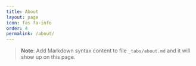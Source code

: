 ```yaml
---
title: About
layout: page
icon: fas fa-info
order: 4
permalink: /about/
---
```



> **Note**: Add Markdown syntax content to file `_tabs/about.md` and it will show up on this page.